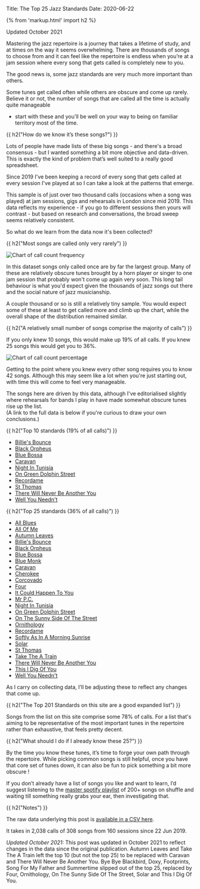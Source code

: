 Title: The Top 25 Jazz Standards
Date: 2020-06-22

{% from 'markup.html' import h2 %}

<p class="f6 i">Updated October 2021</p>

Mastering the jazz repertoire is a journey that takes a
lifetime of study, and at times on the way it seems
overwhelming. There are thousands of
songs to choose from and it can feel like the repertoire
is endless when you’re at a jam session where every song
that gets called is completely new to you.

The good news is, some jazz standards are very much more
important than others.

Some tunes get called often while others are obscure and
come up rarely. Believe it or not, the number of songs
that are called all the time is actually quite manageable
- start with these and you'll be well on your way to being
on familiar territory most of the time.

{{ h2("How do we know it’s these songs?") }}

Lots of people have made lists of these big songs - and
there's a broad consensus - but I wanted something a bit
more objective and data-driven. This is exactly the kind
of problem that’s well suited to a really good spreadsheet.

Since 2019 I've been keeping a record
of every song that gets called at every session I've played
at so I can take a look at the patterns that emerge.

This sample is of just over two thousand calls (occasions when a
song was played) at jam sessions, gigs and rehearsals in London
since mid 2019. This data reflects my experience - if you go to different sessions
then yours will contrast - but based on research and
conversations, the broad sweep seems relatively consistent.

So what do we learn from the data now it's been collected?

{{ h2("Most songs are called only very rarely") }}

![Chart of call count frequency]({static}/images/514-call-count-freq.png)

In this dataset songs only called once are by far the
largest group. Many of these are relatively obscure tunes
brought by a horn player or singer to one jam session that
probably won't come up again very soon. This long tail behaviour is
what you'd expect given the thousands of jazz songs out
there and the social nature of jazz musicianship.

A couple thousand or so is still a relatively tiny sample. You would
expect some of these at least to get called more and climb
up the chart, while the overall shape of the distribution
remained similar.

{{ h2("A relatively small number of songs comprise the majority of calls") }}

If you only knew 10 songs, this would make up 19% of all
calls. If you knew 25 songs this
would get you to 36%.

![Chart of call count percentage]({static}/images/514-call-count-perc.png)

Getting to the point where you knew every other song requires
you to know 42 songs. Although this may seem like a lot when you're just
starting out, with time this will come to feel very manageable.

The songs here are driven by this data, although I've
editorialised slightly where rehearsals for bands I play in have made somewhat
obscure tunes rise up the list.<br /> (A link to the full data
is below if you're curious to draw your own conclusions.)

{{ h2("Top 10 standards (19% of all calls)") }}

* [Billie's Bounce](/billies-bounce.html)
* [Black Orpheus](/black-orpheus.html)
* [Blue Bossa](/blue-bossa.html)
* [Caravan](/caravan.html)
* [Night In Tunisia](/night-in-tunisia.html)
* [On Green Dolphin Street](/on-green-dolphin-street.html)
* [Recordame](/recordame.html)
* [St Thomas](/st-thomas.html)
* [There Will Never Be Another You](/there-will-never-be-another-you.html)
* [Well You Needn't](/well-you-needent.html)

{{ h2("Top 25 standards (36% of all calls)") }}

* [All Blues](/all-blues.html)
* [All Of Me](/all-of-me.html)
* [Autumn Leaves](/autumn-leaves.html)
* [Billie's Bounce](/billies-bounce.html)
* [Black Orpheus](/black-orpheus.html)
* [Blue Bossa](/blue-bossa.html)
* [Blue Monk](/blue-monk.html)
* [Caravan](/caravan.html)
* [Cherokee](/cherokee.html)
* [Corcovado](/corcovado.html)
* [Four](/four.html)
* [It Could Happen To You](/it-could-happen-to-you.html)
* [Mr P.C.](/mr-pc.html)
* [Night In Tunisia](/night-in-tunisia.html)
* [On Green Dolphin Street](/on-green-dolphin-street.html)
* [On The Sunny Side Of The Street](/on-the-sunny-side-of-the-street.html)
* [Ornithology](/ornithology.html)
* [Recordame](/recordame.html)
* [Softly As In A Morning Sunrise](/softly-as-in-a-morning-sunrise.html)
* [Solar](/solar.html)
* [St Thomas](/st-thomas.html)
* [Take The A Train](/take-the-a-train.html)
* [There Will Never Be Another You](/there-will-never-be-another-you.html)
* [This I Dig Of You](/this-i-dig-of-you.html)
* [Well You Needn't](/well-you-needent.html)

As I carry on collecting data, I’ll be adjusting these to
reflect any changes that come up.

{{ h2("The Top 201 Standards on this site are a good expanded list") }}

Songs from the list on this site comprise some 78% of calls. For
a list that's aiming to be representative of the most important
tunes in the repertoire rather than exhaustive, that feels pretty
decent.

{{ h2("What should I do if I already know these 25?") }}

By the time you know these tunes, it’s time to forge your own path
through the repertoire. While picking common songs is still helpful,
once you have that core set of tunes down, it can also be fun to
pick something a bit more obscure !

If you don’t already have a list of songs you like and want to learn,
I’d suggest listening to the
[master spotify playlist](https://open.spotify.com/playlist/2jCq77SrgiVScSECYfbeDQ?si=efxyUA0tQl6zISYoBWF9fA) of 200+ songs on shuffle and waiting till something
really grabs your ear, then investigating that.


{{ h2("Notes") }}

The raw data underlying this post is
[available in a CSV here](https://github.com/davidmiller/repertoire/tree/master/content/data/514.calls.csv).

It takes in 2,038 calls of 308 songs from 160 sessions since 22 Jun 2019.

_Updated October 2021:_ This post was updated in October 2021 to reflect changes in the
data since the original publication. Autumn Leaves and Take The A Train left the top 10 (but not the top 25)
to be replaced with Caravan and There Will Never Be Another You. Bye Bye Blackbird, Doxy, Footprints, Song
For My Father and Summertime slipped out of the top 25, replaced by Four, Ornithology, On The Sunny Side Of
The Street, Solar and This I Dig Of You.